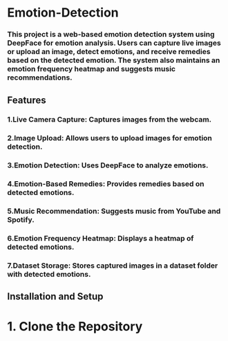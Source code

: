 # Emotion-Detection
### This project is a web-based emotion detection system using DeepFace for emotion analysis. Users can capture live images or upload an image, detect emotions, and receive remedies based on the detected emotion. The system also maintains an emotion frequency heatmap and suggests music recommendations.
## Features
### 1.Live Camera Capture: Captures images from the webcam.

### 2.Image Upload: Allows users to upload images for emotion detection.

### 3.Emotion Detection: Uses DeepFace to analyze emotions.

### 4.Emotion-Based Remedies: Provides remedies based on detected emotions.

### 5.Music Recommendation: Suggests music from YouTube and Spotify.

### 6.Emotion Frequency Heatmap: Displays a heatmap of detected emotions.

### 7.Dataset Storage: Stores captured images in a dataset folder with detected emotions.
## Installation and Setup
# 1. Clone the Repository
